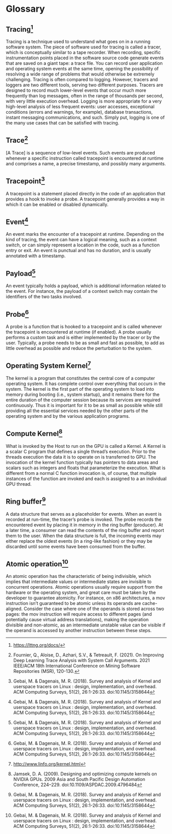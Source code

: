 # Glossary
## Tracing[^1]
Tracing is a technique used to understand what goes on in a running software system. The piece of software used for tracing is called a tracer, which is conceptually similar to a tape recorder. When recording, specific instrumentation points placed in the software source code generate events that are saved on a giant tape: a trace file. You can record user application and operating system events at the same time, opening the possibility of resolving a wide range of problems that would otherwise be extremely challenging.
Tracing is often compared to logging. However, tracers and loggers are two different tools, serving two different purposes. Tracers are designed to record much lower-level events that occur much more frequently than log messages, often in the range of thousands per second, with very little execution overhead. Logging is more appropriate for a very high-level analysis of less frequent events: user accesses, exceptional conditions (errors and warnings, for example), database transactions, instant messaging communications, and such. Simply put, logging is one of the many use cases that can be satisfied with tracing.

## Trace[^4]
[A Trace] is a sequence of low-level events. Such events are produced whenever a specific instruction called tracepoint is encountered at runtime and comprises a name, a precise timestamp, and possibly many arguments.

## Tracepoint[^2]
A tracepoint is a statement placed directly in the code of an application that provides a hook to invoke a probe. A tracepoint generally provides a way in which it can be enabled or disabled dynamically.

## Event[^2]
An event marks the encounter of a tracepoint at runtime. Depending on the kind of tracing, the event can have a logical meaning, such as a context switch, or can simply represent a location in the code, such as a function entry or exit. An event is punctual and has no duration, and is usually annotated with a timestamp.

## Payload[^2]
An event typically holds a payload, which is additional information related to the event. For instance, the payload of a context switch may contain the identifiers of the two tasks involved.

## Probe[^2]
A probe is a function that is hooked to a tracepoint and is called whenever the tracepoint is encountered at runtime (if enabled). A probe usually performs a custom task and is either implemented by the tracer or by the user. Typically, a probe needs to be as small and fast as possible, to add as little overhead as possible and reduce the perturbation to the system.

## Operating System Kernel[^3]
The kernel is a program that constitutes the central core of a computer operating system. It has complete control over everything that occurs in the system. The kernel is the first part of the operating system to load into memory during booting (i.e., system startup), and it remains there for the entire duration of the computer session because its services are required continuously. Thus it is important for it to be as small as possible while still providing all the essential services needed by the other parts of the operating system and by the various application programs.

## Compute Kernel[^5]
What is invoked by the Host to run on the GPU is called a Kernel. A Kernel is a scalar C program that defines a single thread’s execution. Prior to the threads execution the data it is to operate on is transferred to GPU. The invocation of the kernel function typically has pointers to data areas and scalars such as integers and floats that parameterize the execution. What is different from a normal C function invocation is, of course, that multiple instances of the function are invoked and each is assigned to a an individual GPU thread.

## Ring buffer[^2]
A data structure that serves as a placeholder for events. When an event is recorded at run-time, the tracer’s probe is invoked. The probe records the encountered event by placing it in memory in the ring buffer (producer). At a later time, a consumer can read the contents of the ring buffer and report them to the user. When the data structure is full, the incoming events may either replace the oldest events (in a ring-like fashion) or they may be discarded until some events have been consumed from the buffer.

## Atomic operation[^2]
An atomic operation has the characteristic of being indivisible, which implies that intermediate values or intermediate states are invisible to concurrent operations. Atomic operations usually require support from the hardware or the operating system, and great care must be taken by the developer to guarantee atomicity. For instance, on x86 architectures, a mov instruction isn’t guaranteed to be atomic unless its operands are cache-aligned. Consider the case where one of the operands is stored across two pages: the mov instruction will require access to different pages (and potentially cause virtual address translations), making the operation divisible and non-atomic, as an intermediate unstable value can be visible if the operand is accessed by another instruction between these steps.


[^1]: https://lttng.org/docs/
[^2]: Gebai, M. & Dagenais, M. R. (2018). Survey and analysis of Kernel and userspace tracers on Linux : design, implementation, and overhead. ACM Computing Surveys, 51(2), 26:1-26:33. doi:10.1145/3158644
[^3]: http://www.linfo.org/kernel.html
[^4]: Fournier, Q., Aloise, D., Azhari, S.V., & Tetreault, F. (2021). On Improving Deep Learning Trace Analysis with System Call Arguments. 2021 IEEE/ACM 18th International Conference on Mining Software Repositories (MSR), 120-130.
[^5]: Jamsek, D. A. (2009). Designing and optimizing compute kernels on NVIDIA GPUs. 2009 Asia and South Pacific Design Automation Conference, 224–229. doi:10.1109/ASPDAC.2009.4796484